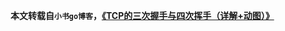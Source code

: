 **本文转载自`小书go博客`，<a href="https://blog.csdn.net/qzcsu/article/details/72861891" rel="nofollow">《TCP的三次握手与四次挥手（详解+动图）》</a>**